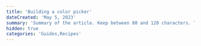 ```yaml
---
title: 'Building a color picker'
dateCreated: 'May 5, 2023'
summary: 'Summary of the article. Keep between 80 and 120 characters. That is roughly the length of this line of text.'
hidden: true
categories: 'Guides,Recipes'
---
```

